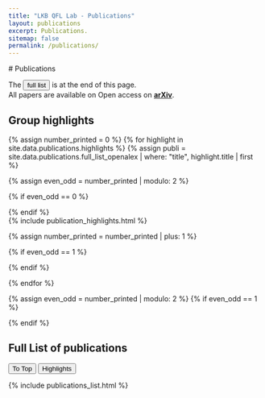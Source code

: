 ```yaml
---
title: "LKB QFL Lab - Publications"
layout: publications
excerpt: Publications.
sitemap: false
permalink: /publications/
---
```

<div id="top"> </div> 
# Publications

The <span> <a href="#full-list-of-publications"> <button  class='btn nav-button'> full list </button></a> </span>  is at the end of this page. <br>
All papers are available on Open access on **[arXiv](https://arxiv.org/a/glorieux_q_1.html)**.

## Group highlights


{% assign number_printed = 0 %}
{% for highlight in site.data.publications.highlights %}
{% assign publi = site.data.publications.full_list_openalex | where: "title", highlight.title | first %}

{% assign even_odd = number_printed | modulo: 2 %}

{% if even_odd == 0 %}
<div class="row">
{% endif %}

<!-- Highlights -->
<div markdown="0">
{% include publication_highlights.html  %}
</div>

{% assign number_printed = number_printed | plus: 1 %}

{% if even_odd == 1 %}
</div>
{% endif %}

{% endfor %}

{% assign even_odd = number_printed | modulo: 2 %}
{% if even_odd == 1 %}
</div>
{% endif %}



## Full List of publications
<a href="#top"> <button  class='btn nav-button'> To Top </button></a>
<a href="#group-highlights"> <button  class='btn nav-button'> Highlights </button></a>
<div markdown="0">
{% include publications_list.html %}
</div>


